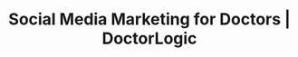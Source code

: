 ---
layout: components
title: Social Media Marketing for Doctors | DoctorLogic
description: "Expand your reach and build confidence with social media marketing built for doctors."
meta_image: "/img/meta/growth-accelerators.jpg"
nofollow: false
page_class:
- class: growth-accelerators
- class: social-media
product: "growth accelerators"
permalink: "/growth-accelerators/medical-social-media-content"
back_page: "growth-accelerators"
page_sections:
- component: hero-2
  component_css: hero-2
  class: social-media__hero
  tagline:
  - headline: "Social Media"
  headline: "Social Media Marketing for Doctors"
  text: "Discover how you can use social media marketing to reach new and existing patients."
  btn:
- component: feature-1
  component_css: feature
  class: social-media__feature--1
  headline: "Increase Brand Awareness"
  text: "Posting through social media is a great way to increase your website traffic and create a positive brand identity for your practice. We’ll help grow your social media audience and presence by optimizing your social profiles, and posting original content to most significant social media channels."
  img: /img/products/growth-accelerators/social-media/social-media-page-1.jpg
  alt: "Increased Brand Visibility"
  img_alignment: Left
- component: feature-1
  component_css: feature
  class: social-media__feature--2
  headline: "Why Your Practice Needs Social Media"
  text: "There are over 200 million social network users in the United States. So needless to say, social media marketing is taking over. Doctors using social media understand it’s a great way to reach new patients, engage with existing patients and promote their practice and services."
  img: /img/products/growth-accelerators/social-media/social-media-page-2.jpg
  alt: "Social Media Is Key For Practices"
  img_alignment: Right
- component: callout-headline
  component_css: callout-headline
  class: callout-headline__growth
  headline: "<span>41%</span> of people say social media affects their choice of doctor, hospital or medical facility."
  source: "DC Interactive"
- component: feature-1
  component_css: feature
  class: social-media__feature--3
  headline: "Build Relationships with Patients"
  text: "Our specialists have a wealth of experience utilizing the most popular social media platforms for doctors, Facebook and Instagram. Your Social Media Specialists will review all of your social media profiles and refine each with relevant practice information and post up to 3 posts a week. Each post will include pictures, words and links as allowed by each platform."
  img: /img/products/growth-accelerators/social-media/social-media-page-3.jpg
  alt: "Use Social Media To Build Relationships"
  img_alignment: Left
- component: callout
  component_css: callout
  class:
  background: false
  headline: "Expand Your Reach with Social Media"
  text: "Increase opportunities for new patients and brand awareness with new and existing patients."
  btn:
  - btn-label: "Let's Get Started"
    btn-link: "/get-started"
---